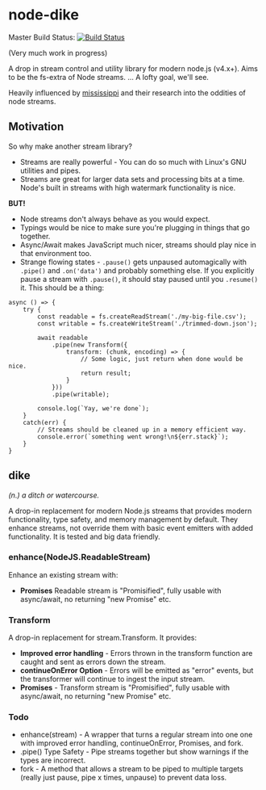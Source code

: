 # node-dike

Master Build Status: [![Build Status](https://travis-ci.org/four43/node-dike.svg?branch=master)](https://travis-ci.org/four43/node-dike)

(Very much work in progress)

A drop in stream control and utility library for modern node.js (v4.x+). Aims to be the fs-extra of Node streams. ... A lofty goal, we'll see.

Heavily influenced by [mississippi](https://github.com/maxogden/mississippi) and their research into the oddities of node streams.

## Motivation

So why make another stream library?

* Streams are really powerful - You can do so much with Linux's GNU utilities and pipes.
* Streams are great for larger data sets and processing bits at a time. Node's built in streams with high watermark functionality is nice.

__BUT!__
* Node streams don't always behave as you would expect.
* Typings would be nice to make sure you're plugging in things that go together.
* Async/Await makes JavaScript much nicer, streams should play nice in that environment too.
* Strange flowing states - `.pause()` gets unpaused automagically with `.pipe()` and `.on('data')` and probably something else. If you explicitly pause a stream with `.pause()`, it should stay paused until you `.resume()` it.
This should be a thing:
```ecmascript 6
async () => {
	try {
		const readable = fs.createReadStream('./my-big-file.csv');
		const writable = fs.createWriteStream('./trimmed-down.json');
		
		await readable
			.pipe(new Transform({
				transform: (chunk, encoding) => {
					// Some logic, just return when done would be nice.
					return result;
				}
			}))
			.pipe(writable);
		
		console.log(`Yay, we're done`);
	}
	catch(err) {
		// Streams should be cleaned up in a memory efficient way.
		console.error(`something went wrong!\n${err.stack}`);
	}
}
```

## dike 
_(n.) a ditch or watercourse._

A drop-in replacement for modern Node.js streams that provides modern functionality, type safety, and memory management by default. They enhance streams, not override them with basic event emitters with added functionality. It is tested and big data friendly.


### enhance(NodeJS.ReadableStream)

Enhance an existing stream with:

* **Promises** Readable stream is "Promisified", fully usable with async/await, no returning "new Promise" etc. 

### Transform

A drop-in replacement for stream.Transform. It provides:

* **Improved error handling** - Errors thrown in the transform function are caught and sent as errors down the stream.
* **continueOnError Option** - Errors will be emitted as "error" events, but the transformer will continue to ingest the input stream.
* **Promises** - Transform stream is "Promisified", fully usable with async/await, no returning "new Promise" etc. 

### Todo

* enhance(stream) - A wrapper that turns a regular stream into one one with improved error handling, continueOnError, Promises, and fork.
* .pipe() Type Safety - Pipe streams together but show warnings if the types are incorrect.
* fork - A method that allows a stream to be piped to multiple targets (really just pause, pipe x times, unpause) to prevent data loss.

